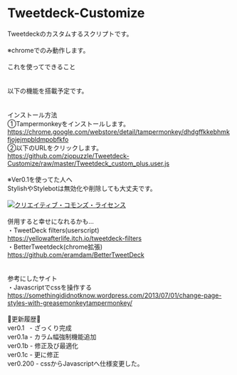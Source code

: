 # Tweetdeck-Customize
Tweetdeckのカスタムするスクリプトです。<br>
<br>
※chromeでのみ動作します。<br>
<br>
これを使ってできること<br>
<br>
<br>
以下の機能を搭載予定です。<br>
<br>
<br>
インストール方法<br>
①Tampermonkeyをインストールします。<br>
https://chrome.google.com/webstore/detail/tampermonkey/dhdgffkkebhmkfjojejmpbldmpobfkfo<br>
②以下のURLをクリックします。<br>
https://github.com/ziopuzzle/Tweetdeck-Customize/raw/master/Tweetdeck_custom_plus.user.js<br>
<br>
※Ver0.1を使ってた人へ<br>
StylishやStylebotは無効化や削除しても大丈夫です。<br>
<br>
<a rel="license" href="http://creativecommons.org/licenses/by-nc-sa/4.0/"><img alt="クリエイティブ・コモンズ・ライセンス" style="border-width:0" src="https://i.creativecommons.org/l/by-nc-sa/4.0/88x31.png" /></a><br>
<br>
併用すると幸せになれるかも...<br>
・TweetDeck filters(userscript)<br>
https://yellowafterlife.itch.io/tweetdeck-filters<br>
・BetterTweetdeck(chrome拡張)<br>
https://github.com/eramdam/BetterTweetDeck<br>
<br>
<br>
参考にしたサイト<br>
・Javascriptでcssを操作する<br>
https://somethingididnotknow.wordpress.com/2013/07/01/change-page-styles-with-greasemonkeytampermonkey/<br>
<br>
🔨更新履歴🔨<br>
ver0.1   - ざっくり完成<br>
ver0.1a  - カラム幅強制機能追加<br>
ver0.1b  - 修正及び最適化<br>
ver0.1c  - 更に修正<br>
ver0.200 - cssからJavascriptへ仕様変更した。<br>
